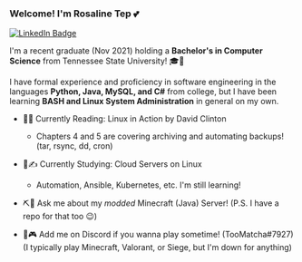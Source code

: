 ### Welcome! I'm Rosaline Tep 💕

[![LinkedIn Badge](https://img.shields.io/badge/-LinkedIn-0e76a8?style=flat-square&logo=Linkedin&logoColor=white)](https://www.linkedin.com/in/rosaline-tep-6b335a209/)

I'm a recent graduate (Nov 2021) holding a **Bachelor's in Computer Science** from Tennessee State University! 🎓📜

I have formal experience and proficiency in software engineering in the languages **Python, Java, MySQL, and C#** from college, but I have been learning **BASH and Linux System Administration** in general on my own.

- 🔖📕 Currently Reading: Linux in Action by David Clinton
  - Chapters 4 and 5 are covering archiving and automating backups! (tar, rsync, dd, cron)

- 📃✍️ Currently Studying: Cloud Servers on Linux
  - Automation, Ansible, Kubernetes, etc. I'm still learning!

- ⛏️💬 Ask me about my *modded* Minecraft (Java) Server!
  (P.S. I have a repo for that too 😉)

- 👾🎮 Add me on Discord if you wanna play sometime! (TooMatcha#7927)
  (I typically play Minecraft, Valorant, or Siege, but I'm down for anything)






